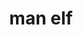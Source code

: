 ---
layout: people&body
title: man elf
emoji: man_elf
permalink: 🧝‍♂️.html
image: assets/img/3moji/man_elf.png
---